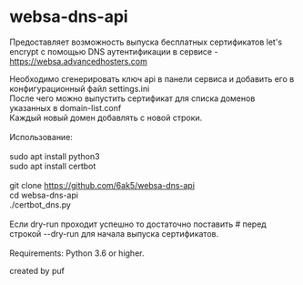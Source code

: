 # websa-dns-api
Предоставляет возможность выпуска бесплатных сертификатов let's encrypt с помощью DNS аутентификации
в сервисе - https://websa.advancedhosters.com<br>

Необходимо сгенерировать ключ api в панели сервиса и добавить его в конфигурационный файл settings.ini<br>
После чего можно выпустить сертификат для списка доменов указанных в domain-list.conf<br>
Каждый новый домен добавлять с новой строки.<br>
<br>
Использование:<br>
<br>
sudo apt install python3<br>
sudo apt install certbot<br>
<br>
git clone https://github.com/6ak5/websa-dns-api<br>
cd websa-dns-api<br>
./certbot_dns.py<br>
<br>
Если dry-run проходит успешно то достаточно поставить # перед строкой --dry-run для начала выпуска сертификатов.<br>
<br>
Requirements:
Python 3.6 or higher.
<br>

created by puf
